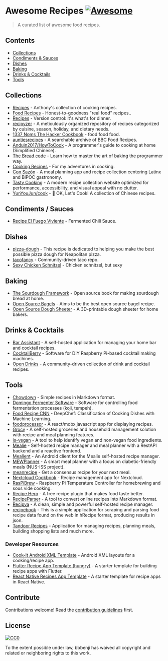 # Awesome Recipes [![Awesome](https://awesome.re/badge.svg)](https://awesome.re)

> A curated list of awesome food recipes.


## Contents

- [Collections](#collections)
- [Condiments & Sauces](#condiments--sauces)
- [Dishes](#dishes)
- [Baking](#baking)
- [Drinks & Cocktails](#drinks--cocktails)
- [Tools](#tools)


## Collections

- [Recipes](https://github.com/panozzaj/recipes) - Anthony's collection of cooking recipes.
- [Food Recipes](https://github.com/obfuscurity/food-recipes) - Honest-to-goodness "real food" recipes..
- [Recipes](https://github.com/dolph/recipes) - Version control: it's what's for dinner.
- [recipyzer](https://github.com/kmcconnell/recipyzer) - A meticulously organized repository of recipes categorized by cuisine, season, holiday, and dietary needs.
- [1337 Noms The Hacker Cookbook](https://github.com/DEAD10C5/1337-Noms-The-Hacker-Cookbook) - food food food.
- [auntiesrecipes](https://github.com/user24/auntiesrecipes) - A searchable archive of BBC Food Recipes.
- [Anduin2017/HowToCook](https://github.com/Anduin2017/HowToCook) - A programmer's guide to cooking at home (Simplified Chinese).
- [The Bread code](https://github.com/hendricius/the-bread-code) - Learn how to master the art of baking the programmer way.
- [Cooking Recipes](https://github.com/usmanayubsh/cooking-recipes) - For my adventures in cooking.
- [Con Sazón](https://github.com/AshtarCodes/Con-Sazon) - A meal planning app and recipe collection centering Latinx and BIPOC gastronomy.
- [Tasty Cooking](https://github.com/douvy/tasty-cooking) - A modern recipe collection website optimized for performance,
  accessibility, and visual appeal with no clutter.
- [YunYouJun/cook](https://github.com/YunYouJun/cook) - 🍲 OK, Let's Cook! A collection of Chinese recipes.


## Condiments / Sauces

- [Recipe El Fuego Viviente](https://github.com/aweijnitz/recipe-el_fuego_viviente) - Fermented Chili Sauce.


## Dishes
- [pizza-dough](https://github.com/hendricius/pizza-dough) - This recipe is dedicated to helping you make the best possible pizza dough for Neapolitan pizza.
- [tacofancy](https://github.com/sinker/tacofancy) - Community-driven taco repo.
- [Sexy Chicken Schnitzel](https://gist.github.com/buggymcbugfix/602f34214a37d972993830c2c9526cf0) - Chicken schnitzel, but sexy


## Baking

- [The Sourdough Framework](https://github.com/hendricius/the-sourdough-framework) - Open source book for making sourdough bread at home.
- [Open Source Bagels](https://github.com/andrewkern/bagels) - Aims to be the best open source bagel recipe.
- [Open Source Dough Sheeter](https://github.com/frenchguycooking/doughsheeter) - A 3D-printable dough sheeter for home bakers.


## Drinks & Cocktails

- [Bar Assistant](https://github.com/karlomikus/bar-assistant) - A self-hosted application for managing your home bar and cocktail recipes.
- [CocktailBerry](https://github.com/AndreWohnsland/CocktailBerry) - Software for DIY Raspberry Pi-based cocktail making machines.
- [Open Drinks](https://github.com/alfg/opendrinks) - A community-driven collection of drink and cocktail recipes.


## Tools

- [Chowdown](https://github.com/clarklab/chowdown) - Simple recipes in Markdown format.
- [Domingo Fermenter Software](https://github.com/domingoclub/fermenter-software) - Software for controlling food fermentation processes (koji, tempeh).
- [Food Recipe CNN](https://github.com/Murgio/Food-Recipe-CNN) - DeepChef: Classification of Cooking Dishes with Machine Learning.
- [foodprocessor](https://github.com/pearofducks/foodprocessor) - A react/mobx javascript app for displaying recipes.
- [Grocy](https://github.com/grocy/grocy) - A self-hosted groceries and household management solution with recipe and meal planning features.
- [is-vegan](https://github.com/hmontazeri/is-vegan) - A tool to help identify vegan and non-vegan food ingredients.
- [Mealie](https://github.com/mealie-recipes/mealie) - Self-hosted recipe manager and meal planner with a RestAPI backend and a reactive frontend.
- [Mealient](https://github.com/kirmanak/Mealient) - An Android client for the Mealie self-hosted recipe manager.
- [MEWPlanner](https://github.com/eleow/IRS-MR-2019-07-01-IS1FT-GRP-MEWPlanner) - A smart meal planner with a focus on diabetic-friendly meals (NUS-ISS project).
- [meanrecipe](https://github.com/schollz/meanrecipe) - Get a consensus recipe for your next meal.
- [Nextcloud Cookbook](https://github.com/nextcloud/cookbook) - Recipe management app for Nextcloud.
- [RasPiBrew](https://github.com/steve71/RasPiBrew) - Raspberry Pi Temperature Controller for homebrewing and sous vide cooking.
- [Recipe Hero](https://github.com/bryceadams/Recipe-Hero) - A free recipe plugin that makes food taste better.
- [RecipeParser](https://github.com/Brooke-white/RecipeParser) - A tool to convert online recipes into Markdown format.
- [Recipya](https://github.com/reaper47/recipya) - A clean, simple and powerful self-hosted recipe manager.
- [recipebook](https://github.com/dpapathanasiou/recipebook) - This is a simple application for scraping and parsing food recipe data found on the web in hRecipe format, producing results in json.
- [Tandoor Recipes](https://github.com/TandoorRecipes/recipes) - Application for managing recipes, planning meals, building shopping lists and much more.

### Developer Resources

- [Cook-It Android XML Template](https://github.com/dytlabs/Cook-It-Android-XML-Template) - Android XML layouts for a cooking/recipe app.
- [Flutter Recipe App Template (hungry)](https://github.com/mrezkys/hungry) - A starter template for building recipe apps with Flutter.
- [React Native Recipes App Template](https://github.com/dopebase/react-native-recipes-app) - A starter template for recipe apps in React Native.

## Contribute

Contributions welcome! Read the [contribution guidelines](contributing.md) first.


## License

[![CC0](http://mirrors.creativecommons.org/presskit/buttons/88x31/svg/cc-zero.svg)](http://creativecommons.org/publicdomain/zero/1.0)

To the extent possible under law, bbbenji has waived all copyright and related or neighboring rights to this work.
